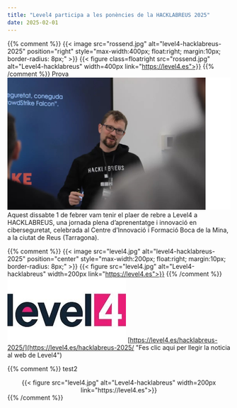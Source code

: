 ```yaml
---
title: "Level4 participa a les ponències de la HACKLABREUS 2025"
date: 2025-02-01
---
```


{{% comment %}} 
{{< image src="rossend.jpg" alt="level4-hacklabreus-2025" position="right" style="max-width:400px; float:right; margin:10px; border-radius: 8px;" >}} 
{{< figure class=floatright src="rossend.jpg" alt="Level4-hacklabreus" width=400px link="https://level4.es">}}
{{% /comment %}}
Prova ![](rossend.jpg "Rossend Level4 {width='400' position=right float=right}")
Aquest dissabte 1 de febrer vam tenir el plaer de rebre a Level4 a HACKLABREUS, una jornada plena d’aprenentatge i innovació en ciberseguretat, celebrada al Centre d’Innovació i Formació Boca de la Mina, a la ciutat de Reus (Tarragona).


{{% comment %}} 
{{< image src="level4.jpg" alt="level4-hacklabreus-2025" position="center" style="max-width:200px; float:right; margin:10px; border-radius: 8px;" >}} 
{{< figure src="level4.jpg" alt="Level4-hacklabreus" width=200px link="https://level4.es">}}
{{% /comment %}}
![Level4](level4.jpg)
[https://level4.es/hacklabreus-2025/](https://level4.es/hacklabreus-2025/ "Fes clic aqui per llegir la noticia al web de Level4")



{{% comment %}}
test2
<div style="text-align: center">
  {{< figure src="level4.jpg" alt="Level4-hacklabreus" width=200px link="https://level4.es">}}
</div>
{{% /comment %}}

